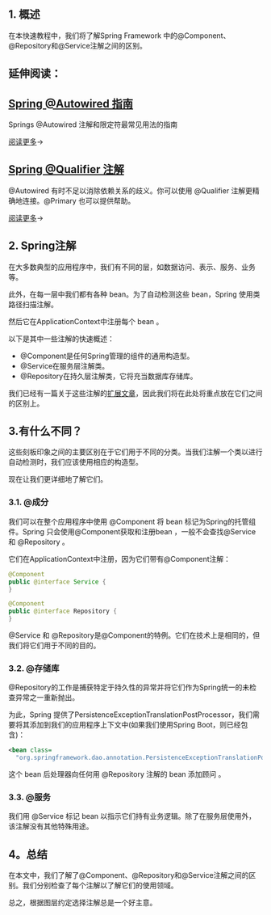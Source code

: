## 1. 概述

在本快速教程中，我们将了解Spring Framework 中的@Component、@Repository和@Service注解之间的区别。

## 延伸阅读：

## [Spring @Autowired 指南](https://www.baeldung.com/spring-autowire)

Springs @Autowired 注解和限定符最常见用法的指南

[阅读更多](https://www.baeldung.com/spring-autowire)→

## [Spring @Qualifier 注解](https://www.baeldung.com/spring-qualifier-annotation)

@Autowired 有时不足以消除依赖关系的歧义。你可以使用 @Qualifier 注解更精确地连接。@Primary 也可以提供帮助。

[阅读更多](https://www.baeldung.com/spring-qualifier-annotation)→

## 2. Spring注解

在大多数典型的应用程序中，我们有不同的层，如数据访问、表示、服务、业务等。

此外，在每一层中我们都有各种 bean。为了自动检测这些 bean，Spring 使用类路径扫描注解。

然后它在ApplicationContext中注册每个 bean 。

以下是其中一些注解的快速概述：

-   @Component是任何Spring管理的组件的通用构造型。
-   @Service在服务层注解类。
-   @Repository在持久层注解类，它将充当数据库存储库。

我们已经有一篇关于这些注解的[扩展文章](https://www.baeldung.com/spring-bean-annotations)，因此我们将在此处将重点放在它们之间的区别上。

## 3.有什么不同？

这些刻板印象之间的主要区别在于它们用于不同的分类。当我们注解一个类以进行自动检测时，我们应该使用相应的构造型。

现在让我们更详细地了解它们。

### 3.1. @成分

我们可以在整个应用程序中使用 @Component 将 bean 标记为Spring的托管组件。Spring 只会使用@Component获取和注册bean ，一般不会查找@Service 和 @Repository 。

它们在ApplicationContext中注册，因为它们带有@Component注解：

```java
@Component
public @interface Service {
}

@Component
public @interface Repository {
}

```

@Service 和 @Repository是@Component的特例。它们在技术上是相同的，但我们将它们用于不同的目的。

### 3.2. @存储库

@Repository的工作是捕获特定于持久性的异常并将它们作为Spring统一的未检查异常之一重新抛出。

为此，Spring 提供了PersistenceExceptionTranslationPostProcessor，我们需要将其添加到我们的应用程序上下文中(如果我们使用Spring Boot，则已经包含)：

```xml
<bean class=
  "org.springframework.dao.annotation.PersistenceExceptionTranslationPostProcessor"/>
```

这个 bean 后处理器向任何用 @Repository 注解的 bean 添加顾问 。

### 3.3. @服务

我们用 @Service 标记 bean 以指示它们持有业务逻辑。除了在服务层使用外，该注解没有其他特殊用途。

## 4。总结

在本文中，我们了解了@Component、@Repository和@Service注解之间的区别。我们分别检查了每个注解以了解它们的使用领域。

总之，根据图层约定选择注解总是一个好主意。